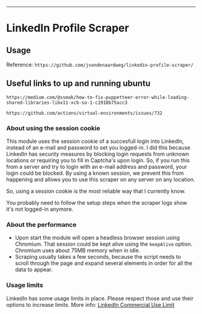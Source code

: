 ------
# LinkedIn Profile Scraper

## Usage
Reference: ```https://github.com/jvandenaardweg/linkedin-profile-scraper/```

## Useful links to up and running ubuntu
```
https://medium.com/@ssmak/how-to-fix-puppetteer-error-while-loading-shared-libraries-libx11-xcb-so-1-c1918b75acc3

https://github.com/actions/virtual-environments/issues/732

```

### About using the session cookie
This module uses the session cookie of a succesfull login into LinkedIn, instead of an e-mail and password to set you logged-in. I did this because LinkedIn has security measures by blocking login requests from unknown locations or requiring you to fill in Captcha's upon login. So, if you run this from a server and try to login with an e-mail address and password, your login could be blocked. By using a known session, we prevent this from happening and allows you to use this scraper on any server on any location.

So, using a session cookie is the most reliable way that I currently know.

You probably need to follow the setup steps when the scraper logs show it's not logged-in anymore.

### About the performance
- Upon start the module will open a headless browser session using Chromium. That session could be kept alive using the `keepAlive` option. Chromium uses about 75MB memory when in idle.
- Scraping usually takes a few seconds, because the script needs to scroll through the page and expand several elements in order for all the data to appear.

### Usage limits
LinkedIn has some usage limits in place. Please respect those and use their options to increase limits. More info: [LinkedIn Commercial Use Limit](https://www.linkedin.com/help/linkedin/answer/52950)
